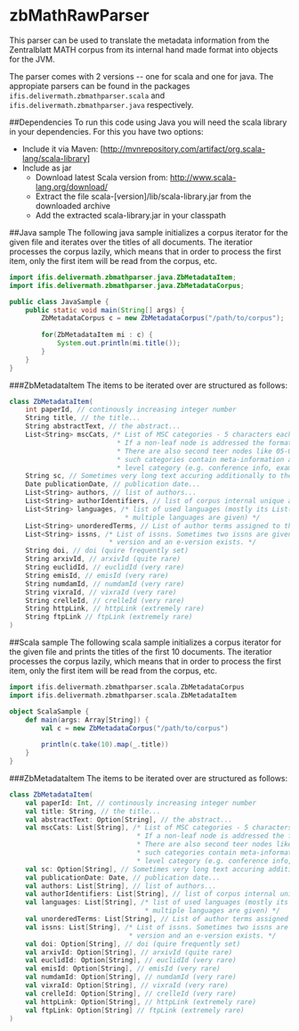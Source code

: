 zbMathRawParser
===============
This parser can be used to translate the metadata information from the Zentralblatt MATH corpus from its internal hand made format into objects for the JVM.

The parser comes with 2 versions -- one for scala and one for java. The appropiate parsers can be found in the packages `ifis.delivermath.zbmathparser.scala` and `ifis.delivermath.zbmathparser.java` respectively.

##Dependencies
To run this code using Java you will need the scala library in your dependencies. For this you have two options:
- Include it via Maven: [http://mvnrepository.com/artifact/org.scala-lang/scala-library]
- Include as jar
    - Download latest Scala version from: http://www.scala-lang.org/download/
    - Extract the file scala-[version]/lib/scala-library.jar from the downloaded archive
    - Add the extracted scala-library.jar in your classpath

##Java sample
The following java sample initializes a corpus iterator for the given file and iterates over the titles of all documents. The iteratior processes the corpus lazily, which means that in order to process the first item, only the first item will be read from the corpus, etc.

```java
import ifis.delivermath.zbmathparser.java.ZbMetadataItem;
import ifis.delivermath.zbmathparser.java.ZbMetadataCorpus;

public class JavaSample {
    public static void main(String[] args) {
        ZbMetadataCorpus c = new ZbMetadataCorpus("/path/to/corpus");
        
        for(ZbMetadataItem mi : c) {
            System.out.println(mi.title());
        }
    }
}
```

###ZbMetadataItem
The items to be iterated over are structured as follows:

```scala
class ZbMetadataItem(
    int paperId, // continously increasing integer number
    String title, // the title...
    String abstractText, // the abstract...
    List<String> mscCats, /* List of MSC categories - 5 characters each
                           * If a non-leaf node is addressed the format is e.g. 05Bxx or 05-xx
                           * There are also second teer nodes like 05-03 - documents containing
                           * such categories contain meta-information about the respective top 
                           * level category (e.g. conference info, examples, applications, etc.) */
    String sc, // Sometimes very long text accuring additionally to the abstract. No clue what it means...
    Date publicationDate, // publication date...
    List<String> authors, // list of authors...
    List<String> authorIdentifiers, // list of corpus internal unique author identifiers
    List<String> languages, /* list of used languages (mostly its List(EN), but sometimes 
                             * multiple languages are given) */
    List<String> unorderedTerms, // List of author terms assigned to the paper
    List<String> issns, /* List of issns. Sometimes two issns are given - most likely when a print 
                         * version and an e-version exists. */
    String doi, // doi (quire frequently set)
    String arxivId, // arxivId (quite rare)
    String euclidId, // euclidId (very rare)
    String emisId, // emisId (very rare)
    String numdamId, // numdamId (very rare)
    String vixraId, // vixraId (very rare)
    String crelleId, // crelleId (very rare)
    String httpLink, // httpLink (extremely rare) 
    String ftpLink // ftpLink (extremely rare)
)
```

##Scala sample
The following scala sample initializes a corpus iterator for the given file and prints the titles of the first 10 documents. The iteratior processes the corpus lazily, which means that in order to process the first item, only the first item will be read from the corpus, etc.

```scala
import ifis.delivermath.zbmathparser.scala.ZbMetadataCorpus
import ifis.delivermath.zbmathparser.scala.ZbMetadataItem

object ScalaSample {
    def main(args: Array[String]) {
        val c = new ZbMetadataCorpus("/path/to/corpus")
        
        println(c.take(10).map(_.title))
    }
}
```

###ZbMetadataItem
The items to be iterated over are structured as follows:

```scala
class ZbMetadataItem(
    val paperId: Int, // continously increasing integer number
    val title: String, // the title...
    val abstractText: Option[String], // the abstract...
    val mscCats: List[String], /* List of MSC categories - 5 characters each
                                * If a non-leaf node is addressed the format is e.g. 05Bxx or 05-xx
                                * There are also second teer nodes like 05-03 - documents containing
                                * such categories contain meta-information about the respective top 
                                * level category (e.g. conference info, examples, applications, etc.) */
    val sc: Option[String], // Sometimes very long text accuring additionally to the abstract. No clue what it means...
    val publicationDate: Date, // publication date...
    val authors: List[String], // list of authors...
    val authorIdentifiers: List[String], // list of corpus internal unique author identifiers
    val languages: List[String], /* list of used languages (mostly its List(EN), but sometimes 
                                  * multiple languages are given) */
    val unorderedTerms: List[String], // List of author terms assigned to the paper
    val issns: List[String], /* List of issns. Sometimes two issns are given - most likely when a print 
                              * version and an e-version exists. */
    val doi: Option[String], // doi (quire frequently set)
    val arxivId: Option[String], // arxivId (quite rare)
    val euclidId: Option[String], // euclidId (very rare)
    val emisId: Option[String], // emisId (very rare)
    val numdamId: Option[String], // numdamId (very rare)
    val vixraId: Option[String], // vixraId (very rare)
    val crelleId: Option[String], // crelleId (very rare)
    val httpLink: Option[String], // httpLink (extremely rare) 
    val ftpLink: Option[String] // ftpLink (extremely rare)
)
```
